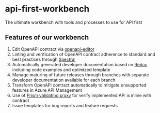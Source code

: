 # api-first-workbench
The ultimate workbench with tools and processes to use for API first

## Features of our workbench

1. Edit OpenAPI contract via [openapi-editor](https://github.com/Codermar/openapi-editor)
2. Linting and verification of OpenAPI contract adherence to standard and best practices through [Spectral](https://stoplight.io/open-source/spectral/)
3. Automatically generated developer documentation based on [Redoc](https://github.com/Redocly/redoc) including code examples and optimized template
4. Manage maturing of future releases through branches with separate developer documentation available for each branch
5. Transform OpenAPI contract automatically to mitigate unsupported features in Azure API Management
6. Use of [Prism validating proxy](https://github.com/stoplightio/prism) for verify implemented API is inline with contract
7. Issue templates for bug reports and feature requests
